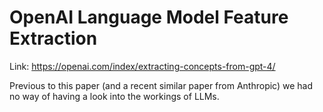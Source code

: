 # OpenAI Language Model Feature Extraction

Link: https://openai.com/index/extracting-concepts-from-gpt-4/

Previous to this paper (and a recent similar paper from Anthropic) we had no way of having a look into the workings of LLMs. 
